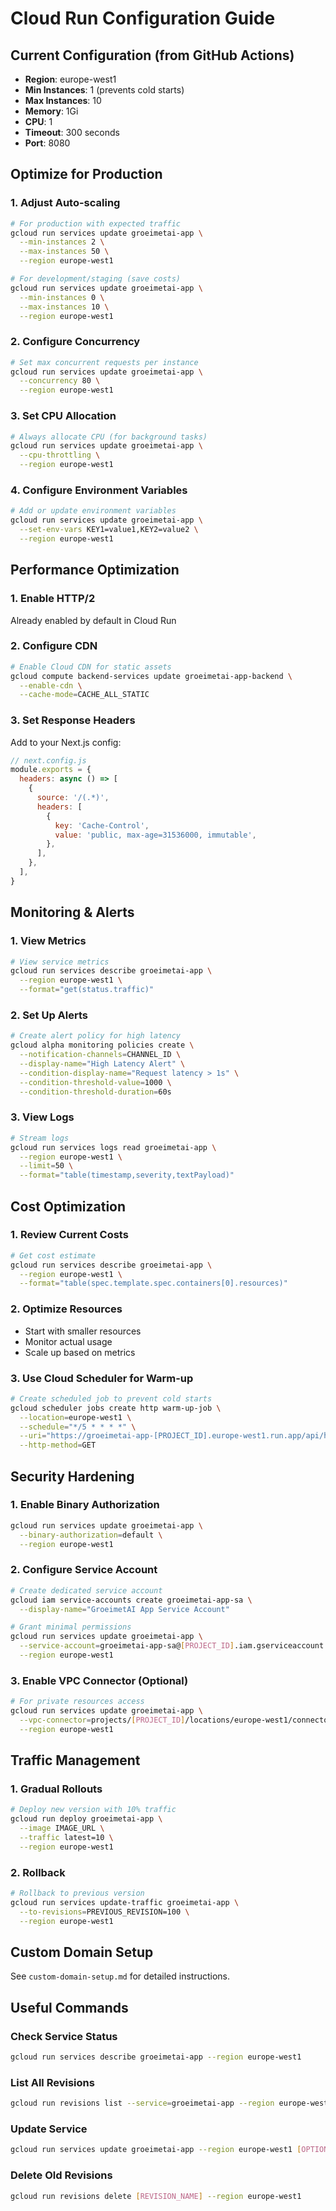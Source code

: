 # Cloud Run Configuration Guide

## Current Configuration (from GitHub Actions)
- **Region**: europe-west1
- **Min Instances**: 1 (prevents cold starts)
- **Max Instances**: 10
- **Memory**: 1Gi
- **CPU**: 1
- **Timeout**: 300 seconds
- **Port**: 8080

## Optimize for Production

### 1. Adjust Auto-scaling
```bash
# For production with expected traffic
gcloud run services update groeimetai-app \
  --min-instances 2 \
  --max-instances 50 \
  --region europe-west1

# For development/staging (save costs)
gcloud run services update groeimetai-app \
  --min-instances 0 \
  --max-instances 10 \
  --region europe-west1
```

### 2. Configure Concurrency
```bash
# Set max concurrent requests per instance
gcloud run services update groeimetai-app \
  --concurrency 80 \
  --region europe-west1
```

### 3. Set CPU Allocation
```bash
# Always allocate CPU (for background tasks)
gcloud run services update groeimetai-app \
  --cpu-throttling \
  --region europe-west1
```

### 4. Configure Environment Variables
```bash
# Add or update environment variables
gcloud run services update groeimetai-app \
  --set-env-vars KEY1=value1,KEY2=value2 \
  --region europe-west1
```

## Performance Optimization

### 1. Enable HTTP/2
Already enabled by default in Cloud Run

### 2. Configure CDN
```bash
# Enable Cloud CDN for static assets
gcloud compute backend-services update groeimetai-app-backend \
  --enable-cdn \
  --cache-mode=CACHE_ALL_STATIC
```

### 3. Set Response Headers
Add to your Next.js config:
```javascript
// next.config.js
module.exports = {
  headers: async () => [
    {
      source: '/(.*)',
      headers: [
        {
          key: 'Cache-Control',
          value: 'public, max-age=31536000, immutable',
        },
      ],
    },
  ],
}
```

## Monitoring & Alerts

### 1. View Metrics
```bash
# View service metrics
gcloud run services describe groeimetai-app \
  --region europe-west1 \
  --format="get(status.traffic)"
```

### 2. Set Up Alerts
```bash
# Create alert policy for high latency
gcloud alpha monitoring policies create \
  --notification-channels=CHANNEL_ID \
  --display-name="High Latency Alert" \
  --condition-display-name="Request latency > 1s" \
  --condition-threshold-value=1000 \
  --condition-threshold-duration=60s
```

### 3. View Logs
```bash
# Stream logs
gcloud run services logs read groeimetai-app \
  --region europe-west1 \
  --limit=50 \
  --format="table(timestamp,severity,textPayload)"
```

## Cost Optimization

### 1. Review Current Costs
```bash
# Get cost estimate
gcloud run services describe groeimetai-app \
  --region europe-west1 \
  --format="table(spec.template.spec.containers[0].resources)"
```

### 2. Optimize Resources
- Start with smaller resources
- Monitor actual usage
- Scale up based on metrics

### 3. Use Cloud Scheduler for Warm-up
```bash
# Create scheduled job to prevent cold starts
gcloud scheduler jobs create http warm-up-job \
  --location=europe-west1 \
  --schedule="*/5 * * * *" \
  --uri="https://groeimetai-app-[PROJECT_ID].europe-west1.run.app/api/health" \
  --http-method=GET
```

## Security Hardening

### 1. Enable Binary Authorization
```bash
gcloud run services update groeimetai-app \
  --binary-authorization=default \
  --region europe-west1
```

### 2. Configure Service Account
```bash
# Create dedicated service account
gcloud iam service-accounts create groeimetai-app-sa \
  --display-name="GroeimetAI App Service Account"

# Grant minimal permissions
gcloud run services update groeimetai-app \
  --service-account=groeimetai-app-sa@[PROJECT_ID].iam.gserviceaccount.com \
  --region europe-west1
```

### 3. Enable VPC Connector (Optional)
```bash
# For private resources access
gcloud run services update groeimetai-app \
  --vpc-connector=projects/[PROJECT_ID]/locations/europe-west1/connectors/[CONNECTOR_NAME] \
  --region europe-west1
```

## Traffic Management

### 1. Gradual Rollouts
```bash
# Deploy new version with 10% traffic
gcloud run deploy groeimetai-app \
  --image IMAGE_URL \
  --traffic latest=10 \
  --region europe-west1
```

### 2. Rollback
```bash
# Rollback to previous version
gcloud run services update-traffic groeimetai-app \
  --to-revisions=PREVIOUS_REVISION=100 \
  --region europe-west1
```

## Custom Domain Setup
See `custom-domain-setup.md` for detailed instructions.

## Useful Commands

### Check Service Status
```bash
gcloud run services describe groeimetai-app --region europe-west1
```

### List All Revisions
```bash
gcloud run revisions list --service=groeimetai-app --region europe-west1
```

### Update Service
```bash
gcloud run services update groeimetai-app --region europe-west1 [OPTIONS]
```

### Delete Old Revisions
```bash
gcloud run revisions delete [REVISION_NAME] --region europe-west1
```